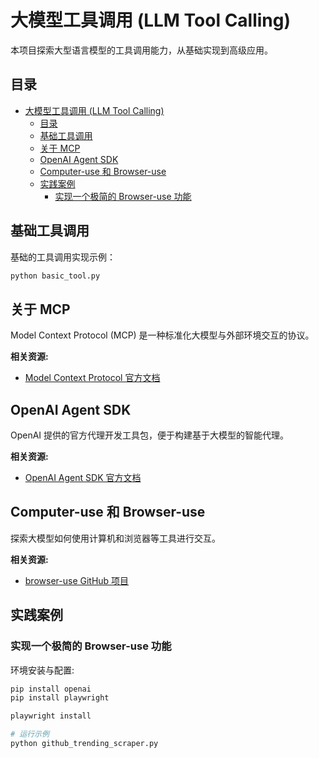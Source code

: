 # 大模型工具调用 (LLM Tool Calling)

本项目探索大型语言模型的工具调用能力，从基础实现到高级应用。

## 目录

- [大模型工具调用 (LLM Tool Calling)](#大模型工具调用-llm-tool-calling)
  - [目录](#目录)
  - [基础工具调用](#基础工具调用)
  - [关于 MCP](#关于-mcp)
  - [OpenAI Agent SDK](#openai-agent-sdk)
  - [Computer-use 和 Browser-use](#computer-use-和-browser-use)
  - [实践案例](#实践案例)
    - [实现一个极简的 Browser-use 功能](#实现一个极简的-browser-use-功能)

## 基础工具调用

基础的工具调用实现示例：

```python
python basic_tool.py
```

## 关于 MCP

Model Context Protocol (MCP) 是一种标准化大模型与外部环境交互的协议。

**相关资源:**
- [Model Context Protocol 官方文档](https://modelcontextprotocol.io/introduction)

## OpenAI Agent SDK

OpenAI 提供的官方代理开发工具包，便于构建基于大模型的智能代理。

**相关资源:**
- [OpenAI Agent SDK 官方文档](https://platform.openai.com/docs/guides/agents-sdk)

## Computer-use 和 Browser-use

探索大模型如何使用计算机和浏览器等工具进行交互。

**相关资源:**
- [browser-use GitHub 项目](https://github.com/browser-use/browser-use)

## 实践案例

### 实现一个极简的 Browser-use 功能

环境安装与配置:

```bash
pip install openai
pip install playwright

playwright install

# 运行示例
python github_trending_scraper.py
```